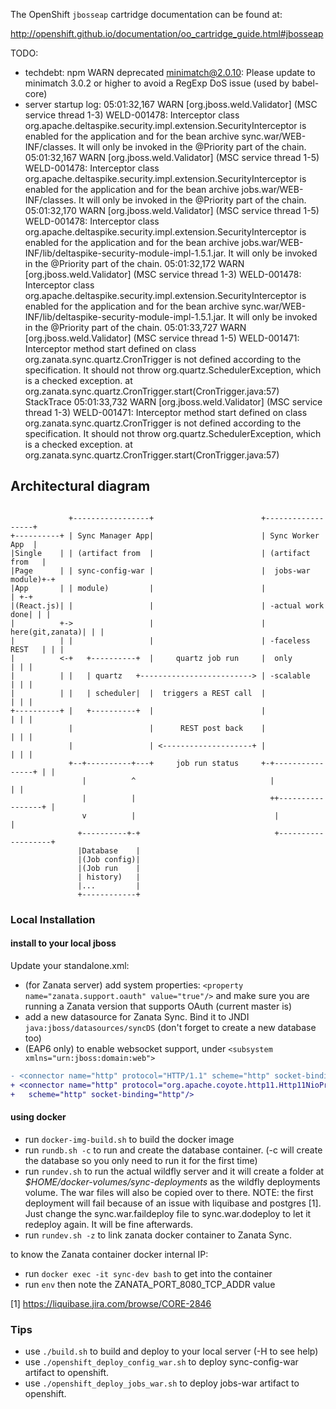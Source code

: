 The OpenShift `jbosseap` cartridge documentation can be found at:

http://openshift.github.io/documentation/oo_cartridge_guide.html#jbosseap


TODO:
- techdebt: npm WARN deprecated minimatch@2.0.10: Please update to minimatch
  3.0.2 or higher to avoid a RegExp DoS issue (used by babel-core)
- server startup log:
  05:01:32,167 WARN  [org.jboss.weld.Validator] (MSC service thread 1-3) WELD-001478: Interceptor class org.apache.deltaspike.security.impl.extension.SecurityInterceptor is enabled for the application and for the bean archive sync.war/WEB-INF/classes. It will only be invoked in the @Priority part of the chain.
  05:01:32,167 WARN  [org.jboss.weld.Validator] (MSC service thread 1-5) WELD-001478: Interceptor class org.apache.deltaspike.security.impl.extension.SecurityInterceptor is enabled for the application and for the bean archive jobs.war/WEB-INF/classes. It will only be invoked in the @Priority part of the chain.
  05:01:32,170 WARN  [org.jboss.weld.Validator] (MSC service thread 1-5) WELD-001478: Interceptor class org.apache.deltaspike.security.impl.extension.SecurityInterceptor is enabled for the application and for the bean archive jobs.war/WEB-INF/lib/deltaspike-security-module-impl-1.5.1.jar. It will only be invoked in the @Priority part of the chain.
  05:01:32,172 WARN  [org.jboss.weld.Validator] (MSC service thread 1-3) WELD-001478: Interceptor class org.apache.deltaspike.security.impl.extension.SecurityInterceptor is enabled for the application and for the bean archive sync.war/WEB-INF/lib/deltaspike-security-module-impl-1.5.1.jar. It will only be invoked in the @Priority part of the chain.
  05:01:33,727 WARN  [org.jboss.weld.Validator] (MSC service thread 1-5) WELD-001471: Interceptor method start defined on class org.zanata.sync.quartz.CronTrigger is not defined according to the specification. It should not throw org.quartz.SchedulerException, which is a checked exception.
  	at org.zanata.sync.quartz.CronTrigger.start(CronTrigger.java:57)
    StackTrace
  05:01:33,732 WARN  [org.jboss.weld.Validator] (MSC service thread 1-3) WELD-001471: Interceptor method start defined on class org.zanata.sync.quartz.CronTrigger is not defined according to the specification. It should not throw org.quartz.SchedulerException, which is a checked exception.
  	at org.zanata.sync.quartz.CronTrigger.start(CronTrigger.java:57)


## Architectural diagram
```

             +-----------------+                        +------------------+
+----------+ | Sync Manager App|                        | Sync Worker App  |
|Single    | | (artifact from  |                        | (artifact from   |
|Page      | | sync-config-war |                        |  jobs-war module)+-+
|App       | | module)         |                        |                  | +-+
|(React.js)| |                 |                        | -actual work done| | |
|          +->                 |                        |  here(git,zanata)| | |
|          | |                 |                        | -faceless REST   | | |
|          <-+   +----------+  |     quartz job run     |  only            | | |
|          | |   | quartz   +-------------------------> | -scalable        | | |
|          | |   | scheduler|  |  triggers a REST call  |                  | | |
+----------+ |   +----------+  |                        |                  | | |
             |                 |      REST post back    |                  | | |
             |                 | <--------------------+ |                  | | |
             +--+----------+---+     job run status     +-+----------------+ | |
                |          ^                              |                  | |
                |          |                              ++-----------------+ |
                v          |                               |                   |
               +----------+-+                              +-------------------+
               |Database    |
               |(Job config)|
               |(Job run    |
               | history)   |
               |...         |
               +------------+
```

### Local Installation

#### install to your local jboss

Update your standalone.xml:

- (for Zanata server) add system properties:
  ```<property name="zanata.support.oauth" value="true"/>``` and make sure you
  are running a Zanata version that supports OAuth (current master is)
- add a new datasource for Zanata Sync. Bind it to JNDI ```java:jboss/datasources/syncDS```
  (don't forget to create a new database too)
- (EAP6 only) to enable websocket support, under ```<subsystem xmlns="urn:jboss:domain:web">```
```diff
- <connector name="http" protocol="HTTP/1.1" scheme="http" socket-binding="http"/>
+ <connector name="http" protocol="org.apache.coyote.http11.Http11NioProtocol"
+   scheme="http" socket-binding="http"/>
```

#### using docker

- run ```docker-img-build.sh``` to build the docker image
- run ```rundb.sh -c``` to run and create the database container.
  (-c will create the database so you only need to run it for the first time)
- run ```rundev.sh``` to run the actual wildfly server and it will create a
  folder at *$HOME/docker-volumes/sync-deployments* as the wildfly deployments
  volume. The war files will also be copied over to there.
  NOTE: the first deployment will fail because of an issue with liquibase and
  postgres [1]. Just change the sync.war.faildeploy file to sync.war.dodeploy to
  let it redeploy again. It will be fine afterwards.
- run ```rundev.sh -z``` to link zanata docker container to Zanata Sync.

to know the Zanata container docker internal IP:
- run ```docker exec -it sync-dev bash``` to get into the container
- run ```env``` then note the ZANATA_PORT_8080_TCP_ADDR value

[1] https://liquibase.jira.com/browse/CORE-2846

### Tips

- use ```./build.sh``` to build and deploy to your local server (-H to see help)
- use ```./openshift_deploy_config_war.sh``` to deploy sync-config-war artifact
  to openshift.
- use ```./openshift_deploy_jobs_war.sh``` to deploy jobs-war artifact to
  openshift.

